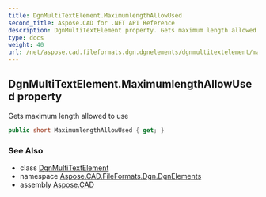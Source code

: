 ```yaml
---
title: DgnMultiTextElement.MaximumlengthAllowUsed
second_title: Aspose.CAD for .NET API Reference
description: DgnMultiTextElement property. Gets maximum length allowed to use
type: docs
weight: 40
url: /net/aspose.cad.fileformats.dgn.dgnelements/dgnmultitextelement/maximumlengthallowused/
---
```

## DgnMultiTextElement.MaximumlengthAllowUsed property

Gets maximum length allowed to use

```csharp
public short MaximumlengthAllowUsed { get; }
```

### See Also

* class [DgnMultiTextElement](../)
* namespace [Aspose.CAD.FileFormats.Dgn.DgnElements](../../dgnmultitextelement/)
* assembly [Aspose.CAD](../../../)


